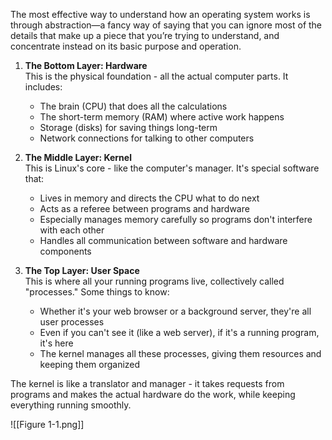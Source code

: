 The most effective way to understand how an operating system works is through abstraction—a fancy way of saying that you can ignore most of the details that make up a piece that you’re trying to understand, and concentrate instead on its basic purpose and operation.

1. **The Bottom Layer: Hardware**  
   This is the physical foundation - all the actual computer parts. It includes:
   - The brain (CPU) that does all the calculations
   - The short-term memory (RAM) where active work happens
   - Storage (disks) for saving things long-term
   - Network connections for talking to other computers

2. **The Middle Layer: Kernel**  
   This is Linux's core - like the computer's manager. It's special software that:
   - Lives in memory and directs the CPU what to do next
   - Acts as a referee between programs and hardware
   - Especially manages memory carefully so programs don't interfere with each other
   - Handles all communication between software and hardware components

3. **The Top Layer: User Space**  
   This is where all your running programs live, collectively called "processes." Some things to know:
   - Whether it's your web browser or a background server, they're all user processes
   - Even if you can't see it (like a web server), if it's a running program, it's here
   - The kernel manages all these processes, giving them resources and keeping them organized

The kernel is like a translator and manager - it takes requests from programs and makes the actual hardware do the work, while keeping everything running smoothly.

![[Figure 1-1.png]]
